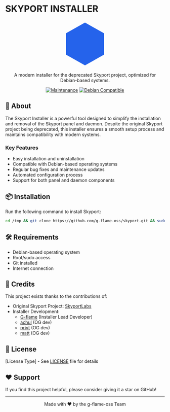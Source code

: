 # SKYPORT INSTALLER

<div align="center">

<svg xmlns="http://www.w3.org/2000/svg" width="150" height="150" viewBox="0 0 200 200">
  <!-- Background hexagon -->
  <path d="M100 10L180 55L180 145L100 190L20 145L20 55Z" 
        fill="#2563eb" />
  
  <!-- Inner hexagon -->
  <path d="M100 30L160 65L160 135L100 170L40 135L40 65Z" 
        fill="#1d4ed8" />
  
  <!-- Stylized 'S' port symbol -->
  <path d="M85 70C85 70 115 70 125 70C135 70 140 80 140 90C140 100 135 105 125 105
           C115 105 85 105 85 105C75 105 70 115 70 125C70 135 75 140 85 140
           C95 140 125 140 125 140"
        fill="none" 
        stroke="white" 
        stroke-width="12" 
        stroke-linecap="round" />
  
  <!-- Port dots -->
  <circle cx="70" cy="80" r="5" fill="white" />
  <circle cx="130" cy="120" r="5" fill="white" />
</svg>

A modern installer for the deprecated Skyport project, optimized for Debian-based systems.

[![Maintenance](https://img.shields.io/badge/Maintained%3F-yes-green.svg)](https://github.com/g-flame-oss/skyport/graphs/commit-activity)
[![Debian Compatible](https://img.shields.io/badge/Debian-Compatible-blue)](https://www.debian.org/)

</div>

## 🚀 About

The Skyport Installer is a powerful tool designed to simplify the installation and removal of the Skyport panel and daemon. Despite the original Skyport project being deprecated, this installer ensures a smooth setup process and maintains compatibility with modern systems.

### Key Features

- Easy installation and uninstallation
- Compatible with Debian-based operating systems
- Regular bug fixes and maintenance updates
- Automated configuration process
- Support for both panel and daemon components

## 📦 Installation

Run the following command to install Skyport:

```bash
cd /tmp && git clone https://github.com/g-flame-oss/skyport.git && sudo bash /tmp/skyport/script.sh
```

## 🛠️ Requirements

- Debian-based operating system
- Root/sudo access
- Git installed
- Internet connection

## 👥 Credits

This project exists thanks to the contributions of:

- Original Skyport Project: [SkyportLabs](https://github.com/skyportlabs)
- Installer Development:
  - [G-flame](https://github.com/g-flame) (Installer Lead Developer)
  - [achul]() (OG dev)
  - [privt]() (OG dev)
  - [matt]() (OG dev)

## 📝 License

[License Type] - See [LICENSE](LICENSE) file for details

## ❤️ Support

If you find this project helpful, please consider giving it a star on GitHub!

---

<div align="center">
  Made with ❤️ by the g-flame-oss Team
</div>
